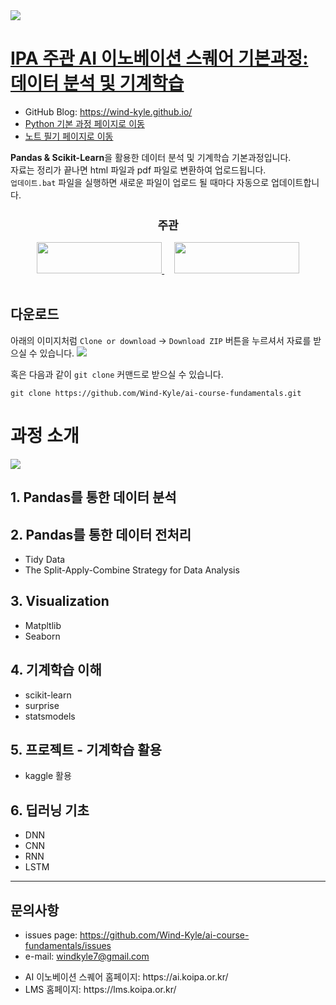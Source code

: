 <img src='https://ifh.cc/g/YGgbw.png' />

# [IPA 주관 AI 이노베이션 스퀘어 기본과정: 데이터 분석 및 기계학습](https://wind-kyle.github.io/ai-course-fundamentals/)

- GitHub Blog: https://wind-kyle.github.io/
- [Python 기본 과정 페이지로 이동](https://github.com/Wind-Kyle/python-fundamentals)
- [노트 필기 페이지로 이동](https://wind-kyle.github.io/ai-course-fundamentals/docs/)


<b>Pandas & Scikit-Learn</b>을 활용한 데이터 분석 및 기계학습 기본과정입니다.<br/>
자료는 정리가 끝나면 html 파일과 pdf 파일로 변환하여 업로드됩니다.<br/>
`업데이트.bat` 파일을 실행하면 새로운 파일이 업로드 될 때마다 자동으로 업데이트합니다.<br/>


<div align="center">
  <h2 style='font-weight: bold; font-size:18px;'>주관</h2>
  <a href='https://www.msit.go.kr/web/main/main.do'>
    <img src='https://ifh.cc/g/roAFV.jpg' width="200" height="50" />
  </a>
  &nbsp;&nbsp;&nbsp;
  <a href='https://lms.koipa.or.kr/'>
    <img src='https://ifh.cc/g/2rcgq.png' width="200" height="50" />
  </a>
</div>
<br/>


## 다운로드
아래의 이미지처럼 `Clone or download` -> `Download ZIP` 버튼을 누르셔서 자료를 받으실 수 있습니다.
<img src='https://ifh.cc/g/QpCFB.png' />

혹은 다음과 같이 `git clone` 커맨드로 받으실 수 있습니다.
```dos
git clone https://github.com/Wind-Kyle/ai-course-fundamentals.git
```

# 과정 소개
<img src='https://ifh.cc/g/Lo5wU.png' />

## 1. Pandas를 통한 데이터 분석

## 2. Pandas를 통한 데이터 전처리
- Tidy Data
- The Split-Apply-Combine Strategy for Data Analysis

## 3. Visualization
- Matpltlib
- Seaborn

## 4. 기계학습 이해 
- scikit-learn
- surprise
- statsmodels

## 5. 프로젝트 - 기계학습 활용
- kaggle 활용

## 6. 딥러닝 기초 
- DNN
- CNN
- RNN
- LSTM

---

## 문의사항
- issues page: https://github.com/Wind-Kyle/ai-course-fundamentals/issues
- e-mail: windkyle7@gmail.com
<ul>
  <li>AI 이노베이션 스퀘어 홈페이지: https://ai.koipa.or.kr/</li>
  <li>LMS 홈페이지: https://lms.koipa.or.kr/</li>
</ul>
